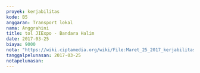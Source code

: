 ```yaml
---
proyek: kerjabilitas
kode: B5
anggaran: Transport lokal
nama: Anggrahini
title: tol JIExpo - Bandara Halim
date: 2017-03-25
biaya: 9000
nota: "https://wiki.ciptamedia.org/wiki/File:Maret_25_2017_kerjabilitas_B5_tol_inok.jpg"
tanggalpelunasan: 2017-03-25
notapelunasan:
---
```

